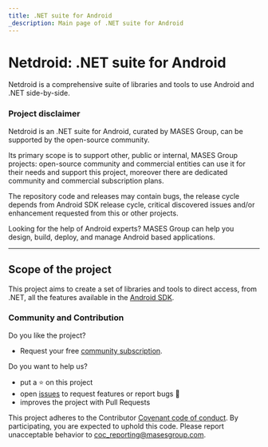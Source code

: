 ```yaml
---
title: .NET suite for Android
_description: Main page of .NET suite for Android
---
```


# Netdroid: .NET suite for Android

Netdroid is a comprehensive suite of libraries and tools to use Android and .NET side-by-side.

### Project disclaimer

Netdroid is an .NET suite for Android, curated by MASES Group, can be supported by the open-source community.

Its primary scope is to support other, public or internal, MASES Group projects: open-source community and commercial entities can use it for their needs and support this project, moreover there are dedicated community and commercial subscription plans.

The repository code and releases may contain bugs, the release cycle depends from Android SDK release cycle, critical discovered issues and/or enhancement requested from this or other projects.

Looking for the help of Android experts? MASES Group can help you design, build, deploy, and manage Android based applications.

---

## Scope of the project

This project aims to create a set of libraries and tools to direct access, from .NET, all the features available in the [Android SDK](https://developer.android.com/). 

### Community and Contribution

Do you like the project? 
- Request your free [community subscription](https://www.jcobridge.com/pricing-25/).

Do you want to help us?
- put a :star: on this project
- open [issues](https://github.com/masesgroup/netdroid/issues) to request features or report bugs :bug:
- improves the project with Pull Requests

This project adheres to the Contributor [Covenant code of conduct](CODE_OF_CONDUCT.md). By participating, you are expected to uphold this code. Please report unacceptable behavior to coc_reporting@masesgroup.com.
